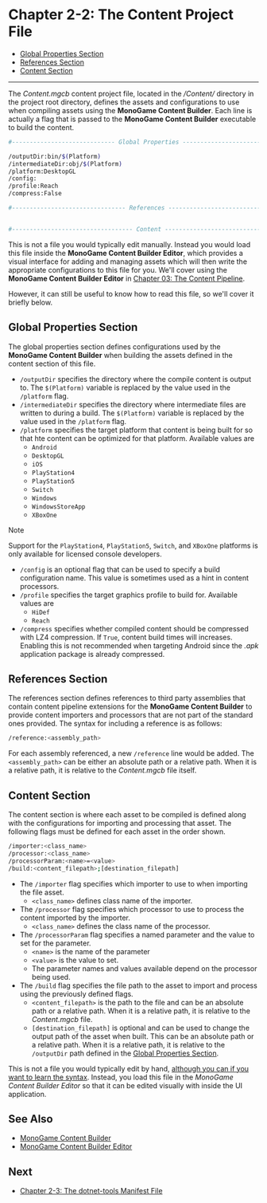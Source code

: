 # Chapter 2-2: The Content Project File

- [Global Properties Section](#global-properties-section)
- [References Section](#references-section)
- [Content Section](#content-section)

---

The *Content.mgcb* content project file, located in the */Content/* directory in the project root directory, defines the assets and configurations to use when compiling assets using the **MonoGame Content Builder**. Each line is actually a flag that is passed to the **MonoGame Content Builder** executable to build the content.

```sh
#----------------------------- Global Properties ----------------------------#

/outputDir:bin/$(Platform)
/intermediateDir:obj/$(Platform)
/platform:DesktopGL
/config:
/profile:Reach
/compress:False

#-------------------------------- References --------------------------------#


#---------------------------------- Content ---------------------------------#
```

This is not a file you would typically edit manually.  Instead you would load this file inside the **MonoGame Content Builder Editor**, which provides a visual interface for adding and managing assets which will then write the appropriate configurations to this file for you. We'll cover using the **MonoGame Content Builder Editor** in [Chapter 03: The Content Pipeline](../chapter-03-the-content-pipeline/03-00-the-content-pipeline.md).

However, it can still be useful to know how to read this file, so we'll cover it briefly below.

## Global Properties Section
The global properties section defines configurations used by the **MonoGame Content Builder** when building the assets defined in the content section of this file.

- `/outputDir` specifies the directory where the compile content is output to.  The `$(Platform)` variable is replaced by the value used in the `/platform` flag.
- `/intermediateDir` specifies the directory where intermediate files are written to during a build.  The `$(Platform)` variable is replaced by the value used in the `/platform` flag.
- `/platform` specifies the target platform that content is being built for so that hte content can be optimized for that platform.  Available values are
  - `Android`
  - `DesktopGL`
  - `iOS`
  - `PlayStation4`
  - `PlayStation5`
  - `Switch`
  - `Windows`
  - `WindowsStoreApp`
  - `XBoxOne`

> [!NOTE]
> Support for the `PlayStation4`, `PlayStation5`, `Switch`, and `XBoxOne` platforms is only available for licensed console developers.

- `/config` is an optional flag that can be used to specify a build configuration name.  This value is sometimes used as a hint in content processors.
- `/profile` specifies the target graphics profile to build for.  Available values are
  - `HiDef`
  - `Reach`
- `/compress` specifies whether compiled content should be compressed with LZ4 compression.  If `True`, content build times will increases.  Enabling this is not recommended when targeting Android since the *.apk* application package is already compressed.

## References Section
The references section defines references to third party assemblies that contain content pipeline extensions for the **MonoGame Content Builder** to provide content importers and processors that are not part of the standard ones provided. The syntax for including a reference is as follows:

```sh
/reference:<assembly_path>
```
For each assembly referenced, a new `/reference` line would be added. The `<assembly_path>` can be either an absolute path or a relative path.  When it is a relative path, it is relative to the *Content.mgcb* file itself.

## Content Section
The content section is where each asset to be compiled is defined along with the configurations for importing and processing that asset. The following flags must be defined for each asset in the order shown.

```sh
/importer:<class_name>
/processor:<class_name>
/processorParam:<name>=<value>
/build:<content_filepath>;[destination_filepath]
``` 

- The `/importer` flag specifies which importer to use to when importing the file asset.
  - `<class_name>` defines class name of the importer.
- The `/processor` flag specifies which processor to use to process the content imported by the importer. 
  - `<class_name>` defines the class name of the processor.
- The `/processorParam` flag specifies a named parameter and the value to set for the parameter.
  - `<name>` is the name of the parameter
  - `<value>` is the value to set.  
  - The parameter names and values available depend on the processor being used. 
- The `/build` flag specifies the file path to the asset to import and process using the previously defined flags.
  - `<content_filepath>` is the path to the file and can be an absolute path or a relative path.  When it is a relative path, it is relative to the *Content.mgcb* file.
  - `[destination_filepath]` is optional and can be used to change the output path of the asset when built. This can be an absolute path or a relative path.  When it is a relative path, it is relative to the `/outputDir` path defined in the [Global Properties Section](#global-properties-section).


This is not a file you would typically edit by hand, [although you can if you want to learn the syntax](https://docs.monogame.net/articles/tools/mgcb.html).  Instead, you load this file in the *MonoGame Content Builder Editor* so that it can be edited visually with inside the UI application.

## See Also
- [MonoGame Content Builder](https://docs.monogame.net/articles/getting_started/tools/mgcb.html)
- [MonoGame Content Builder Editor](https://docs.monogame.net/articles/getting_started/tools/mgcb_editor.html)

## Next
- [Chapter 2-3: The dotnet-tools Manifest File](./02-03-the-dotnet-tools-manifest-file.md)
